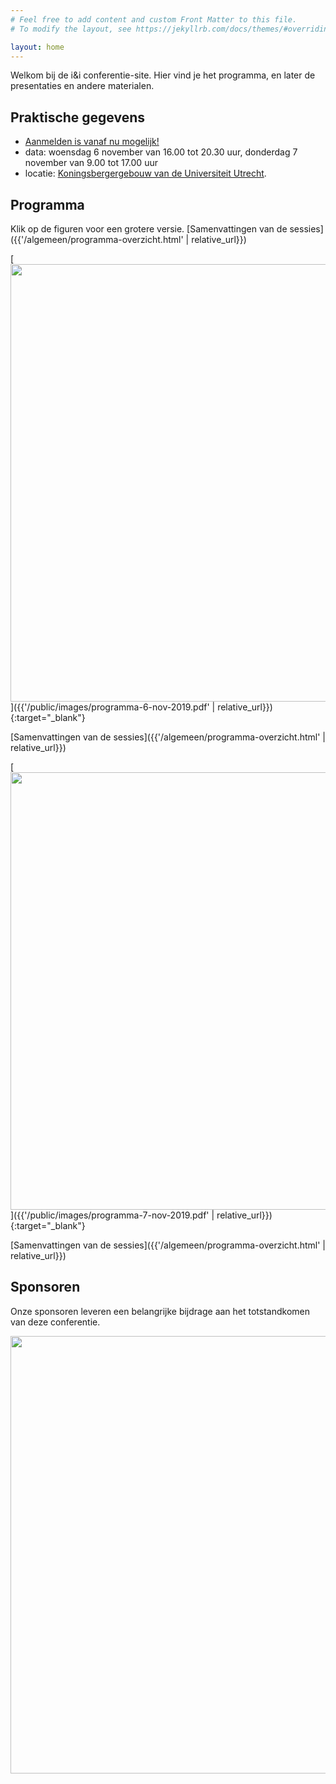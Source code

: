 ```yaml
---
# Feel free to add content and custom Front Matter to this file.
# To modify the layout, see https://jekyllrb.com/docs/themes/#overriding-theme-defaults

layout: home
---
```


Welkom bij de i&i conferentie-site.
Hier vind je het programma, en later de presentaties en andere materialen.

## Praktische gegevens

* [Aanmelden is vanaf nu mogelijk!](https://www.smink-registratie.nl/ieni/)
* data: woensdag 6 november van 16.00 tot 20.30 uur, donderdag 7 november van 9.00 tot 17.00 uur
* locatie: [Koningsbergergebouw van de Universiteit Utrecht](https://goo.gl/maps/7CdkZcuYwsL2).

## Programma

Klik op de figuren voor een grotere versie.
[Samenvattingen van de sessies]({{'/algemeen/programma-overzicht.html' | relative_url}})

[<img src="{{'/public/images/programma-6-nov-2019.png' | relative_url}}" width="700">]({{'/public/images/programma-6-nov-2019.pdf' | relative_url}}){:target="_blank"}

[Samenvattingen van de sessies]({{'/algemeen/programma-overzicht.html' | relative_url}})

[<img src="{{'/public/images/programma-7-nov-2019.png' | relative_url}}" width="700">]({{'/public/images/programma-7-nov-2019.pdf' | relative_url}}){:target="_blank"}

[Samenvattingen van de sessies]({{'/algemeen/programma-overzicht.html' | relative_url}})

## Sponsoren

Onze sponsoren leveren een belangrijke bijdrage aan het totstandkomen van deze conferentie.

<img src="{{'/public/images/sponsoren-2019-a.jpg' | relative_url}}" width="700">
